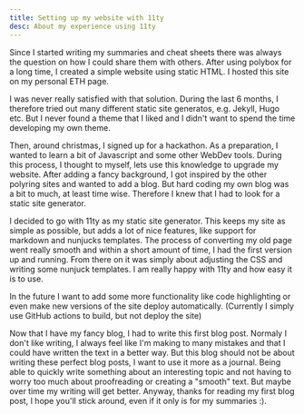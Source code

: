 ```yaml
---
title: Setting up my website with 11ty
desc: About my experience using 11ty
---
```


Since I started writing my summaries and cheat sheets there was always the question on how I could share them with others. After using polybox for a long time, I created a simple website using static HTML. I hosted this site on my personal ETH page.

I was never really satisfied with that solution. During the last 6 months, I therefore tried out many different static site generatos, e.g. Jekyll, Hugo etc. But I never found a theme that I liked and I didn't want to spend the time developing my own theme.

Then, around christmas, I signed up for a hackathon. As a preparation, I wanted to learn a bit of Javascript and some other WebDev tools. During this process, I thought to myself, lets use this knowledge to upgrade my website. After adding a fancy background, I got inspired by the other polyring sites and wanted to add a blog. But hard coding my own blog was a bit to much, at least time wise. Therefore I knew that I had to look for a static site generator.

I decided to go with 11ty as my static site generator. This keeps my site as simple as possible, but adds a lot of nice features, like support for markdown and nunjucks templates. The process of converting my old page went really smooth and within a short amount of time, I had the first version up and running. From there on it was simply about adjusting the CSS and writing some nunjuck templates. I am really happy with 11ty and how easy it is to use. 

In the future I want to add some more functionality like code highlighting or even make new versions of the site deploy automatically. (Currently I simply use GitHub actions to build, but not deploy the site)

Now that I have my fancy blog, I had to write this first blog post. Normaly I don't like writing, I always feel like I'm making to many mistakes and that I could have written the text in a better way. But this blog should not be about writing these perfect blog posts, I want to use it more as a journal. Being able to quickly write something about an interesting topic and not having to worry too much about proofreading or creating a "smooth" text. But maybe over time my writing will get better. Anyway, thanks for reading my first blog post, I hope you'll stick around, even if it only is for my summaries :).

